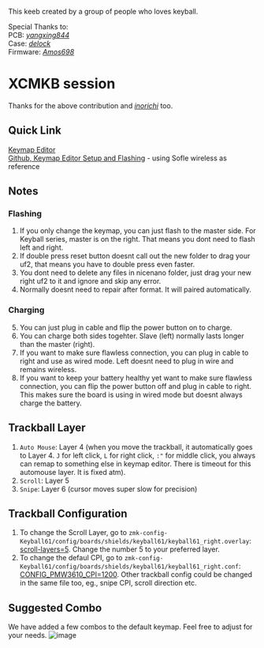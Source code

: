 This keeb created by a group of people who loves keyball.

Special Thanks to: <br>
PCB: *[yangxing844](https://github.com/yangxing844)* <br>
Case: *[delock](https://github.com/delock)* <br>
Firmware: *[Amos698](https://github.com/Amos698)* <br>

# XCMKB session
Thanks for the above contribution and *[inorichi](https://github.com/inorichi/zmk-pmw3610-driver)* too.

## Quick Link
[Keymap Editor](https://nickcoutsos.github.io/keymap-editor/) <br>
[Github, Keymap Editor Setup and Flashing](https://github.com/superxc3/zmk_config_sofle#steps) - using Sofle wireless as reference<br>

## Notes
### Flashing
1. If you only change the keymap, you can just flash to the master side. For Keyball series, master is on the right. That means you dont need to flash left and right.
2. If double press reset button doesnt call out the new folder to drag your uf2, that means you have to double press even faster.
3. You dont need to delete any files in nicenano folder, just drag your new right uf2 to it and ignore and skip any error.
4. Normally doesnt need to repair after format. It will paired automatically.
   
### Charging
5. You can just plug in cable and flip the power button on to charge.
6. You can charge both sides togehter. Slave (left) normally lasts longer than the master (right).
7. If you want to make sure flawless connection, you can plug in cable to right and use as wired mode. Left doesnt need to plug in wire and remains wireless.
8. If you want to keep your battery healthy yet want to make sure flawless connection, you can flip the power button off and plug in cable to right. This makes sure the board is using in wired mode but doesnt always charge the battery.

 
## Trackball Layer
1. `Auto Mouse`: Layer 4 (when you move the trackball, it automatically goes to Layer 4. `J` for left click, `L` for right click, `:"` for middle click, you always can remap to something else in keymap editor. There is timeout for this automouse layer. It is fixed atm).
2. `Scroll`: Layer 5
3. `Snipe`: Layer 6 (cursor moves super slow for precision)

## Trackball Configuration
1. To change the Scroll Layer, go to `zmk-config-Keyball61/config/boards/shields/keyball61/keyball61_right.overlay`: [scroll-layers=5](https://github.com/superxc3/zmk-config-Keyball61/blob/e7d3e26597f22324cf7e9b96c2aa8b27465a058a/config/boards/shields/keyball61/keyball61_right.overlay#L65). Change the number 5 to your preferred layer.
2. To change the defaul CPI, go to `zmk-config-Keyball61/config/boards/shields/keyball61/keyball61_right.conf`: [CONFIG_PMW3610_CPI=1200](https://github.com/superxc3/zmk-config-Keyball61/blob/e7d3e26597f22324cf7e9b96c2aa8b27465a058a/config/boards/shields/keyball61/keyball61_right.conf#L7C1-L7C24). Other trackball config could be changed in the same file too, eg., snipe CPI, scroll direction etc. 

## Suggested Combo
We have added a few combos to the default keymap. Feel free to adjust for your needs. 
![image](https://github.com/user-attachments/assets/1d802a7e-c73a-413e-94e3-8dbdb62e1878)



